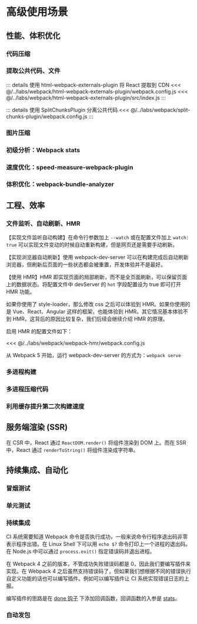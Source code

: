 # 高级使用场景

## 性能、体积优化
### 代码压缩

### 提取公共代码、文件

::: details 使用 html-webpack-externals-plugin 将 React 提取到 CDN
<<< @/../labs/webpack/html-webpack-externals-plugin/webpack.config.js
<<< @/../labs/webpack/html-webpack-externals-plugin/src/index.js
:::

::: details 使用 SplitChunksPlugin 分离公共代码
<<< @/../labs/webpack/split-chunks-plugin/webpack.config.js
:::

### 图片压缩

### 初级分析：Webpack stats

### 速度优化：speed-measure-webpack-plugin

### 体积优化：webpack-bundle-analyzer

## 工程、效率
### 文件监听、自动刷新、HMR
【实现文件监听自动构建】在命令行参数加上 `--watch` 或在配置文件加上 `watch: true` 可以实现文件变动的时候自动重新构建，但是网页还是需要手动刷新。

【实现浏览器自动刷新】使用 webpack-dev-server 可以在构建完成后自动刷新浏览器，但刷新后页面的一些状态都会被重置，开发体验并不是最好。

【使用 HMR】HMR 即实现页面的局部刷新，而不是全页面刷新，可以保留页面上的数据状态。将配置文件中 devServer 的 `hot` 字段配置设为 true 即可打开 HMR 功能。

如果你使用了 style-loader，那么修改 css 之后可以体验到 HMR。如果你使用的是 Vue、React、Angular 这样的框架，也能体验到 HMR。其它情况基本体验不到 HMR，这背后的原因比较复杂，我们后续会继续介绍 HMR 的原理。

启用 HMR 的配置文件如下：

<<< @/../labs/webpack/webpack-hmr/webpack.config.js

从 Webpack 5 开始，运行 webpack-dev-server 的方式为：`webpack serve`

### 多进程构建

### 多进程压缩代码

### 利用缓存提升第二次构建速度

## 服务端渲染 (SSR)
在 CSR 中，React 通过 `ReactDOM.render()` 将组件渲染到 DOM 上。而在 SSR 中，React 通过 `renderToString()` 将组件渲染成字符串。

## 持续集成、自动化
### 冒烟测试
### 单元测试
### 持续集成
CI 系统需要知道 Webpack 命令是否执行成功，一般来说命令行程序退出码非零表示程序出错。在 Linux Shell 下可以用 `echo $?` 命令打印上一个进程的退出码。在 Node.js 中可以通过 `process.exit()` 指定错误码并退出进程。

在 Webpack 4 之前的版本，不管成功失败错误码都是 0，因此我们要编写插件来实现。在 Webpack 4 之后虽然支持错误码了，但如果我们想根据不同的错误执行自定义功能的话也可以编写插件。例如可以编写插件让 CI 系统实现错误日志的上报。

编写插件的思路是在 [done 钩子](https://webpack.js.org/api/compiler-hooks/#done) 下添加回调函数，回调函数的入参是 [stats](https://webpack.js.org/api/stats/)。

### 自动发包
